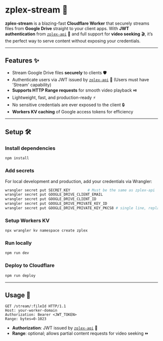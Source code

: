 # zplex-stream 🚀

**zplex-stream** is a blazing-fast **Cloudflare Worker** that securely streams files from **Google Drive** straight to your client apps. With **JWT authentication** from [`zplex-api`](https://github.com/ZPlexLabs/zplex-api) 🔑 and full support for **video seeking** 🎬, it’s the perfect way to serve content without exposing your credentials.

---

## Features ✨

* Stream Google Drive files **securely** to clients 🛡️
* Authenticate users via JWT issued by [`zplex-api`](https://github.com/ZPlexLabs/zplex-api) 🔑 (Users must have 'Stream' capability)
* **Supports HTTP Range requests** for smooth video playback ⏯️
* Lightweight, fast, and production-ready ⚡
* No sensitive credentials are ever exposed to the client 🔒
* **Workers KV caching** of Google access tokens for efficiency  

---

## Setup 🛠️

### Install dependencies

```bash
npm install
```

### Add secrets

For local development and production, add your credentials via Wrangler:

```bash
wrangler secret put SECRET_KEY        # Must be the same as zplex-api
wrangler secret put GOOGLE_DRIVE_CLIENT_EMAIL
wrangler secret put GOOGLE_DRIVE_CLIENT_ID
wrangler secret put GOOGLE_DRIVE_PRIVATE_KEY_ID
wrangler secret put GOOGLE_DRIVE_PRIVATE_KEY_PKCS8 # single line, replace newlines with \n
```

### Setup Workers KV

```bash
npx wrangler kv namespace create zplex
```

### Run locally

```bash
npm run dev
```

### Deploy to Cloudflare

```bash
npm run deploy
```

---

## Usage 📡

```http
GET /stream/:fileId HTTP/1.1
Host: your-worker-domain
Authorization: Bearer <JWT_TOKEN>
Range: bytes=0-1023
```

* **Authorization**: JWT issued by [`zplex-api`](https://github.com/ZPlexLabs/zplex-api) 🔑
* **Range**: optional; allows partial content requests for video seeking ⏩
